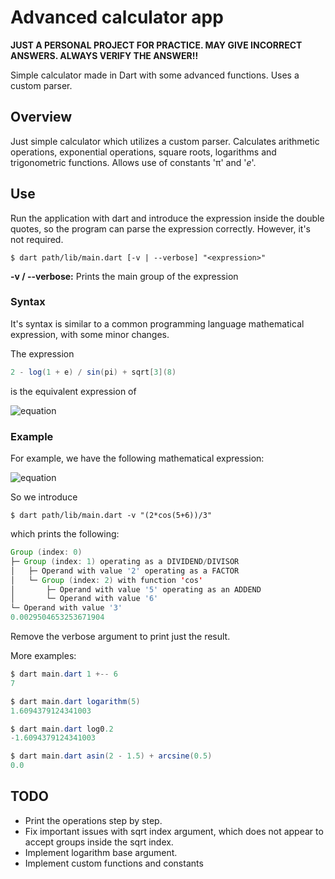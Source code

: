 # Advanced calculator app

**JUST A PERSONAL PROJECT FOR PRACTICE. MAY GIVE INCORRECT ANSWERS. ALWAYS VERIFY THE ANSWER!!**

Simple calculator made in Dart with some advanced functions. Uses a custom parser.

## Overview

Just simple calculator which utilizes a custom parser. Calculates arithmetic operations, exponential operations, square roots, logarithms and trigonometric functions. Allows use of constants 'π' and '_e_'.

## Use

Run the application with dart and introduce the expression inside the double quotes, so the program can parse the expression correctly. However, it's not required.

```shell
$ dart path/lib/main.dart [-v | --verbose] "<expression>"
```

**-v / --verbose:** Prints the main group of the expression

### Syntax

It's syntax is similar to a common programming language mathematical expression, with some minor changes.

The expression
```java
2 - log(1 + e) / sin(pi) + sqrt[3](8)
```
is the equivalent expression of

![equation](https://latex.codecogs.com/svg.latex?2&space;-&space;\frac{log(1&space;&plus;&space;e)}{sin(\pi)}&plus;\sqrt[3]{8})

### Example

For example, we have the following mathematical expression:

![equation](https://latex.codecogs.com/svg.latex?\frac{2&space;\times&space;cos(5&space;&plus;&space;6)}{3})

So we introduce 

```shell
$ dart path/lib/main.dart -v "(2*cos(5+6))/3"
```
which prints the following:
```java
Group (index: 0)
├─ Group (index: 1) operating as a DIVIDEND/DIVISOR
│   ├─ Operand with value '2' operating as a FACTOR
│   └─ Group (index: 2) with function 'cos'
│       ├─ Operand with value '5' operating as an ADDEND
│       └─ Operand with value '6'
└─ Operand with value '3'
0.0029504653253671904
```
Remove the verbose argument to print just the result.

More examples:
```java
$ dart main.dart 1 +-- 6
7

$ dart main.dart logarithm(5)
1.6094379124341003

$ dart main.dart log0.2
-1.6094379124341003

$ dart main.dart asin(2 - 1.5) + arcsine(0.5)
0.0
```

## TODO

- Print the operations step by step.
- Fix important issues with sqrt index argument, which does not appear to accept groups inside the sqrt index.
- Implement logarithm base argument.
- Implement custom functions and constants